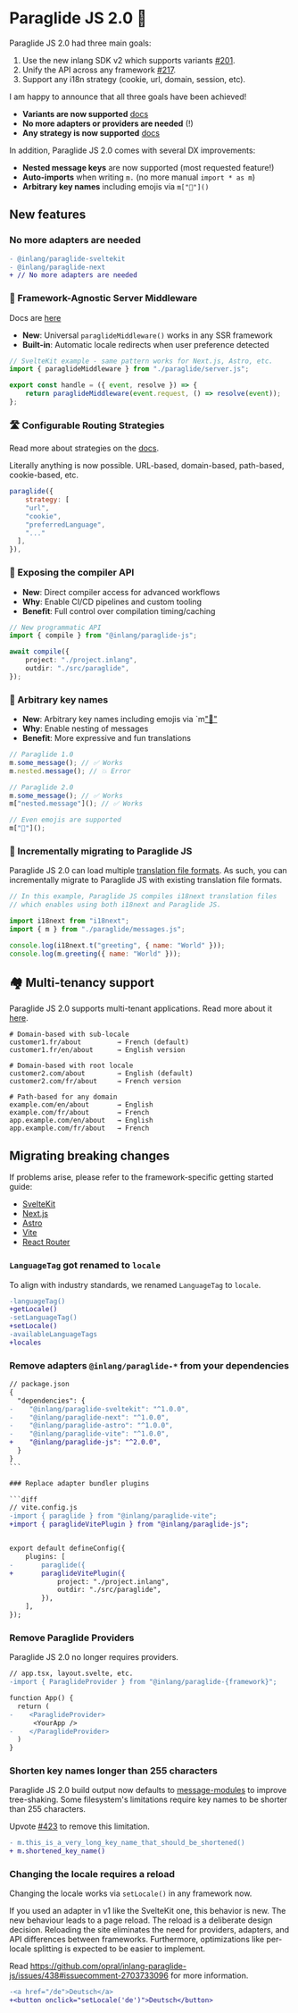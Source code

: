# Paraglide JS 2.0 🚀

Paraglide JS 2.0 had three main goals:

1. Use the new inlang SDK v2 which supports variants [#201](https://github.com/opral/inlang-paraglide-js/issues/201).
2. Unify the API across any framework [#217](https://github.com/opral/inlang-paraglide-js/issues/217).
3. Support any i18n strategy (cookie, url, domain, session, etc).

I am happy to announce that all three goals have been achieved!

- **Variants are now supported** [docs](https://inlang.com/m/gerre34r/library-inlang-paraglideJs/variants)
- **No more adapters or providers are needed** (!)
- **Any strategy is now supported** [docs](https://inlang.com/m/gerre34r/library-inlang-paraglideJs/strategy)

In addition, Paraglide JS 2.0 comes with several DX improvements:

- **Nested message keys** are now supported (most requested feature!)
- **Auto-imports** when writing `m.` (no more manual `import * as m`)
- **Arbitrary key names** including emojis via `m["🍌"]()`

## New features

### No more adapters are needed

```diff
- @inlang/paraglide-sveltekit
- @inlang/paraglide-next
+ // No more adapters are needed
```

### 🚀 Framework-Agnostic Server Middleware

Docs are [here](https://inlang.com/m/gerre34r/library-inlang-paraglideJs/server-side-rendering)

- **New**: Universal `paraglideMiddleware()` works in any SSR framework
- **Built-in**: Automatic locale redirects when user preference detected

```ts
// SvelteKit example - same pattern works for Next.js, Astro, etc.
import { paraglideMiddleware } from "./paraglide/server.js";

export const handle = ({ event, resolve }) => {
	return paraglideMiddleware(event.request, () => resolve(event));
};
```

### 🛣️ Configurable Routing Strategies

Read more about strategies on the [docs](https://inlang.com/m/gerre34r/library-inlang-paraglideJs/strategy).

Literally anything is now possible. URL-based, domain-based, path-based, cookie-based, etc.

```js
paraglide({
	strategy: [
    "url",
    "cookie",
    "preferredLanguage",
    "..."
  ],
}),
```

### 🔧 Exposing the compiler API

- **New**: Direct compiler access for advanced workflows
- **Why**: Enable CI/CD pipelines and custom tooling
- **Benefit**: Full control over compilation timing/caching

```ts
// New programmatic API
import { compile } from "@inlang/paraglide-js";

await compile({
	project: "./project.inlang",
	outdir: "./src/paraglide",
});
```

### 🍌 Arbitrary key names

- **New**: Arbitrary key names including emojis via `m["🍌"]()
- **Why**: Enable nesting of messages
- **Benefit**: More expressive and fun translations

```ts
// Paraglide 1.0
m.some_message(); // ✅ Works
m.nested.message(); // 💥 Error

// Paraglide 2.0
m.some_message(); // ✅ Works
m["nested.message"](); // ✅ Works

// Even emojis are supported
m["🍌"]();
```

### 🔄 Incrementally migrating to Paraglide JS

Paraglide JS 2.0 can load multiple [translation file formats](https://inlang.com/m/gerre34r/library-inlang-paraglideJs/file-formats). As such, you can incrementally migrate to Paraglide JS with existing translation file formats.

```js
// In this example, Paraglide JS compiles i18next translation files
// which enables using both i18next and Paraglide JS.

import i18next from "i18next";
import { m } from "./paraglide/messages.js";

console.log(i18next.t("greeting", { name: "World" }));
console.log(m.greeting({ name: "World" }));
```

## 🏘️ Multi-tenancy support

Paraglide JS 2.0 supports multi-tenant applications. Read more about it [here](https://inlang.com/m/gerre34r/library-inlang-paraglideJs/multi-tenancy).

```
# Domain-based with sub-locale
customer1.fr/about         → French (default)
customer1.fr/en/about      → English version

# Domain-based with root locale
customer2.com/about        → English (default)
customer2.com/fr/about     → French version

# Path-based for any domain
example.com/en/about       → English
example.com/fr/about       → French
app.example.com/en/about   → English
app.example.com/fr/about   → French
```

## Migrating breaking changes

If problems arise, please refer to the framework-specific getting started guide:

- [SvelteKit](https://inlang.com/m/gerre34r/library-inlang-paraglideJs/sveltekit)
- [Next.js](https://inlang.com/m/gerre34r/library-inlang-paraglideJs/next)
- [Astro](https://inlang.com/m/gerre34r/library-inlang-paraglideJs/astro)
- [Vite](https://inlang.com/m/gerre34r/library-inlang-paraglideJs/vite)
- [React Router](https://inlang.com/m/gerre34r/library-inlang-paraglideJs/react-router)

### `LanguageTag` got renamed to `locale`

To align with industry standards, we renamed `LanguageTag` to `locale`.

```diff
-languageTag()
+getLocale()
-setLanguageTag()
+setLocale()
-availableLanguageTags
+locales
```

### Remove adapters `@inlang/paraglide-*` from your dependencies

````diff
// package.json
{
  "dependencies": {
-    "@inlang/paraglide-sveltekit": "^1.0.0",
-    "@inlang/paraglide-next": "^1.0.0",
-    "@inlang/paraglide-astro": "^1.0.0",
-    "@inlang/paraglide-vite": "^1.0.0",
+    "@inlang/paraglide-js": "^2.0.0",
  }
}
```

### Replace adapter bundler plugins

```diff
// vite.config.js
-import { paraglide } from "@inlang/paraglide-vite";
+import { paraglideVitePlugin } from "@inlang/paraglide-js";


export default defineConfig({
	plugins: [
-		paraglide({
+		paraglideVitePlugin({
			project: "./project.inlang",
			outdir: "./src/paraglide",
		}),
	],
});

````

### Remove Paraglide Providers

Paraglide JS 2.0 no longer requires providers.

```diff
// app.tsx, layout.svelte, etc.
-import { ParaglideProvider } from "@inlang/paraglide-{framework}";

function App() {
  return (
-    <ParaglideProvider>
      <YourApp />
-    </ParaglideProvider>
  )
}
```

### Shorten key names longer than 255 characters

Paraglide JS 2.0 build output now defaults to [message-modules](https://inlang.com/m/gerre34r/library-inlang-paraglideJs/compiler-options#outputstructure) to improve tree-shaking. Some filesystem's limitations require key names to be shorter than 255 characters.

Upvote [#423](https://github.com/opral/inlang-paraglide-js/issues/423) to remove this limitation. 

```diff
- m.this_is_a_very_long_key_name_that_should_be_shortened()
+ m.shortened_key_name()
```

### Changing the locale requires a reload

Changing the locale works via `setLocale()` in any framework now. 

If you used an adapter in v1 like the SvelteKit one, this behavior is new. The new behaviour leads to a page reload. The reload is a deliberate design decision. Reloading the site eliminates the need for providers, adapters, and API differences between frameworks. Furthermore, optimizations like per-locale splitting is expected to be easier to implement. 

Read https://github.com/opral/inlang-paraglide-js/issues/438#issuecomment-2703733096 for more information.

```diff
-<a href="/de">Deutsch</a>
+<button onclick="setLocale('de')">Deutsch</button>
```